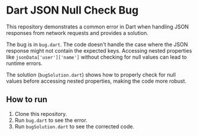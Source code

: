 # Dart JSON Null Check Bug

This repository demonstrates a common error in Dart when handling JSON responses from network requests and provides a solution.

The bug is in `bug.dart`. The code doesn't handle the case where the JSON response might not contain the expected keys. Accessing nested properties like `jsonData['user']['name']` without checking for null values can lead to runtime errors.

The solution (`bugSolution.dart`) shows how to properly check for null values before accessing nested properties, making the code more robust.

## How to run

1. Clone this repository.
2. Run `bug.dart` to see the error.
3. Run `bugSolution.dart` to see the corrected code.